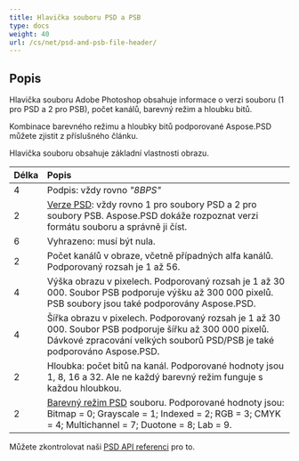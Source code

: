 ```yaml
---
title: Hlavička souboru PSD a PSB
type: docs
weight: 40
url: /cs/net/psd-and-psb-file-header/
---
```


## **Popis**
Hlavička souboru Adobe Photoshop obsahuje informace o verzi souboru (1 pro PSD a 2 pro PSB), počet kanálů, barevný režim a hloubku bitů.

Kombinace barevného režimu a hloubky bitů podporované Aspose.PSD můžete zjistit z příslušného článku.


Hlavička souboru obsahuje základní vlastnosti obrazu.

|**Délka**|**Popis**|
| :- | :- |
|4|Podpis: vždy rovno *"8BPS"*|
|2|[Verze PSD](https://reference.aspose.com/psd/net/aspose.psd.fileformats.psd/fileformatversion): vždy rovno 1 pro soubory PSD a 2 pro soubory PSB. Aspose.PSD dokáže rozpoznat verzi formátu souboru a správně ji číst.|
|6|Vyhrazeno: musí být nula.|
|2|Počet kanálů v obraze, včetně případných alfa kanálů. Podporovaný rozsah je 1 až 56.|
|4|Výška obrazu v pixelech. Podporovaný rozsah je 1 až 30 000. Soubor PSB podporuje výšku až 300 000 pixelů. PSB soubory jsou také podporovány Aspose.PSD.|
|4|Šířka obrazu v pixelech. Podporovaný rozsah je 1 až 30 000. Soubor PSB podporuje šířku až 300 000 pixelů. Dávkové zpracování velkých souborů PSD/PSB je také podporováno Aspose.PSD.|
|2|Hloubka: počet bitů na kanál. Podporované hodnoty jsou 1, 8, 16 a 32. Ale ne každý barevný režim funguje s každou hloubkou.|
|2|[Barevný režim PSD](https://reference.aspose.com/psd/java/com.aspose.psd.fileformats.psd/ColorModes) souboru. Podporované hodnoty jsou: Bitmap = 0; Grayscale = 1; Indexed = 2; RGB = 3; CMYK = 4; Multichannel = 7; Duotone = 8; Lab = 9.|
Můžete zkontrolovat naši [PSD API referenci](https://reference.aspose.com/psd) pro to.
